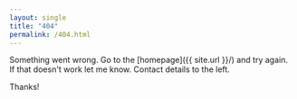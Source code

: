 ```yaml
---
layout: single
title: "404"
permalink: /404.html
---
```

Something went wrong. Go to the [homepage]({{ site.url }}/) and try again. If that doesn't work let me know. Contact details to the left.

Thanks!
